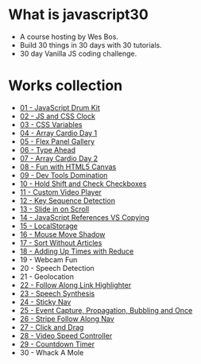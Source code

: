 ---
---
# What is javascript30
- A course hosting by Wes Bos.
- Build 30 things in 30 days with 30 tutorials.
- 30 day Vanilla JS coding challenge.

# Works collection
- [01 - JavaScript Drum Kit][1]
- [02 - JS and CSS Clock][2]
- [03 - CSS Variables][3]
- [04 - Array Cardio Day 1][4]
- [05 - Flex Panel Gallery][5]
- [06 - Type Ahead][6]
- [07 - Array Cardio Day 2][7]
- [08 - Fun with HTML5 Canvas][8]
- [09 - Dev Tools Domination][9]
- [10 - Hold Shift and Check Checkboxes][10]
- [11 - Custom Video Player][11]
- [12 - Key Sequence Detection][12]
- [13 - Slide in on Scroll][13]
- [14 - JavaScript References VS Copying][14]
- [15 - LocalStorage][15]
- [16 - Mouse Move Shadow][16]
- [17 - Sort Without Articles][17]
- [18 - Adding Up Times with Reduce][18]
- 19 - Webcam Fun
- 20 - Speech Detection	
- 21 - Geolocation
- [22 - Follow Along Link Highlighter][22]
- [23 - Speech Synthesis][23]
- [24 - Sticky Nav][24]
- [25 - Event Capture, Propagation, Bubbling and Once][25]
- [26 - Stripe Follow Along Nav][26]
- [27 - Click and Drag][27]
- [28 - Video Speed Controller][28]
- [29 - Countdown Timer][29]
- 30 - Whack A Mole

[1]: https://aldy120.github.io/javascript30testing/01%20-%20JavaScript%20Drum%20Kit/index-START.html
[2]: https://aldy120.github.io/javascript30testing/02%20-%20JS%20and%20CSS%20Clock/index-START.html
[3]: https://aldy120.github.io/javascript30testing/03%20-%20CSS%20Variables/index-START.html
[4]: https://aldy120.github.io/javascript30testing/04%20-%20Array%20Cardio%20Day%201/index-START.html
[5]: https://aldy120.github.io/javascript30testing/05%20-%20Flex%20Panel%20Gallery/index-START.html
[6]: https://aldy120.github.io/javascript30testing/06%20-%20Type%20Ahead/index-START.html
[7]: https://aldy120.github.io/javascript30testing/07%20-%20Array%20Cardio%20Day%202/index-START.html
[8]: https://aldy120.github.io/javascript30testing/08%20-%20Fun%20with%20HTML5%20Canvas/index-START.html
[9]: https://aldy120.github.io/javascript30testing/09%20-%20Dev%20Tools%20Domination/index-START.html
[10]: https://aldy120.github.io/javascript30testing/10%20-%20Hold%20Shift%20and%20Check%20Checkboxes/index-START.html
[11]: https://aldy120.github.io/javascript30testing/11%20-%20Custom%20Video%20Player/index.html
[12]: https://aldy120.github.io/javascript30testing/12%20-%20Key%20Sequence%20Detection/index-START.html
[13]: https://aldy120.github.io/javascript30testing/13%20-%20Slide%20in%20on%20Scroll/index-START.html
[14]: https://aldy120.github.io/javascript30testing/14%20-%20JavaScript%20References%20VS%20Copying/index-START.html
[15]: https://aldy120.github.io/javascript30testing/15%20-%20LocalStorage/index-START.html
[16]: https://aldy120.github.io/javascript30testing/16%20-%20Mouse%20Move%20Shadow/index-start.html
[17]: https://aldy120.github.io/javascript30testing/17%20-%20Sort%20Without%20Articles/index-START.html
[18]: https://aldy120.github.io/javascript30testing/18%20-%20Adding%20Up%20Times%20with%20Reduce/index-START.html

[22]: https://aldy120.github.io/javascript30testing/22%20-%20Follow%20Along%20Link%20Highlighter/index-START.html
[23]: https://aldy120.github.io/javascript30testing/23%20-%20Speech%20Synthesis/index-START.html
[24]: https://aldy120.github.io/javascript30testing/24%20-%20Sticky%20Nav/index-START.html
[25]: https://aldy120.github.io/javascript30testing/25%20-%20Event%20Capture,%20Propagation,%20Bubbling%20and%20Once/index-START.html
[26]: https://aldy120.github.io/javascript30testing/26%20-%20Stripe%20Follow%20Along%20Nav/index-START.html
[27]: https://aldy120.github.io/javascript30testing/27%20-%20Click%20and%20Drag/index-START.html
[28]: https://aldy120.github.io/javascript30testing/28%20-%20Video%20Speed%20Controller/index-START.html
[29]: https://aldy120.github.io/javascript30testing/29%20-%20Countdown%20Timer/index.html